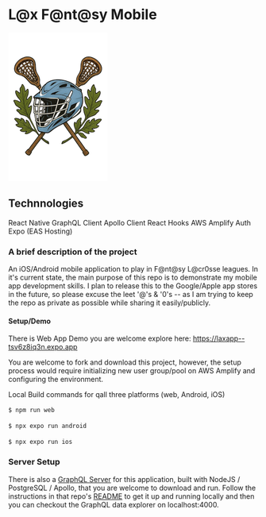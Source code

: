 # L@x F@nt@sy Mobile

![Lax Fan Test Image](/assets/images/laxFan-Logo-01.png)

## Technnologies
React Native
GraphQL Client
Apollo Client
React Hooks
AWS Amplify Auth
Expo (EAS Hosting)


### A brief description of the project
An iOS/Android mobile application to play in F@nt@sy L@cr0sse leagues. In it's current state, the main purpose of this repo is to  demonstrate my mobile app development skills. I plan to release this to the Google/Apple app stores in the future, so please excuse the leet '@'s & '0's -- as I am trying to keep the repo as private as possible while sharing it easily/publicly. 

#### Setup/Demo

There is Web App Demo you are welcome explore here: https://laxapp--tsv6z8iq3n.expo.app

You are welcome to fork and download this project, however, the setup process would require initializing new user group/pool on AWS Amplify and configuring the environment.

Local Build commands for qall three platforms (web, Android, iOS)

```
$ npm run web

$ npx expo run android

$ npx expo run ios
```

### Server Setup
There is also a [GraphQL Server](https://github.com/jhars/nodejs-graphql-psql-apollo-demo) for this application, built with NodeJS / PostgreSQL / Apollo, that you are welcome to download and run. Follow the instructions in that repo's [README](https://github.com/jhars/nodejs-graphql-psql-apollo-demo) to get it up and running locally and then you can checkout the GraphQL data explorer on localhost:4000.


